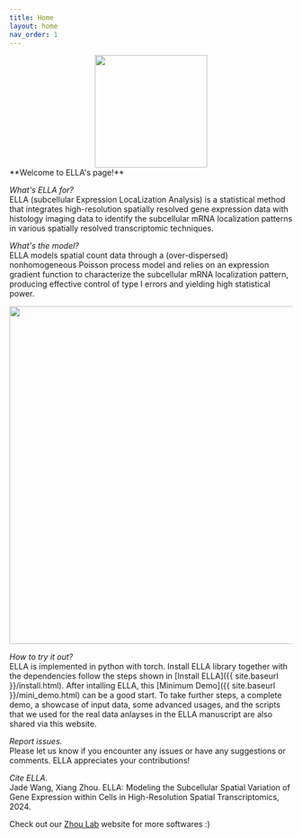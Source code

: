 ```yaml
---
title: Home
layout: home
nav_order: 1
---
```


<div style="margin: 0 auto; text-align: center;"> 
  <img src="{{ site.baseurl }}/images/home_logo.png" width="200" />
</div>
**Welcome to ELLA's page!**

*What's ELLA for?*\
ELLA (subcellular Expression LocaLization Analysis) is a statistical method that integrates high-resolution spatially resolved gene expression data with histology imaging data to identify the subcellular mRNA localization patterns in various spatially resolved transcriptomic techniques. 

*What's the model?*\
ELLA models spatial count data through a (over-dispersed) nonhomogeneous Poisson process model and relies on an expression gradient function to characterize the subcellular mRNA localization pattern, producing effective control of type I errors and yielding high statistical power.
<div style="margin: 0 auto; text-align: center;"> 
<img src="{{ site.baseurl }}/images/demo_ella_overview.png" width="600" />
</div>

*How to try it out?*\
ELLA is implemented in python with torch. Install ELLA library together with the dependencies follow the steps shown in [Install ELLA]({{ site.baseurl }}/install.html). After intalling ELLA, this [Minimum Demo]({{ site.baseurl }}/mini_demo.html) can be a good start. To take further steps, a complete demo, a showcase of input data, some advanced usages, and the scripts that we used for the real data anlayses in the ELLA manuscript are also shared via this website.

*Report issues.*\
Please let us know if you encounter any issues or have any suggestions or comments. ELLA appreciates your contributions!

*Cite ELLA.*\
Jade Wang, Xiang Zhou. ELLA: Modeling the Subcellular  Spatial Variation of Gene Expression within Cells in High-Resolution Spatial Transcriptomics, 2024.

Check out our [Zhou Lab](https://xiangzhou.github.io/) website for more softwares :) 
